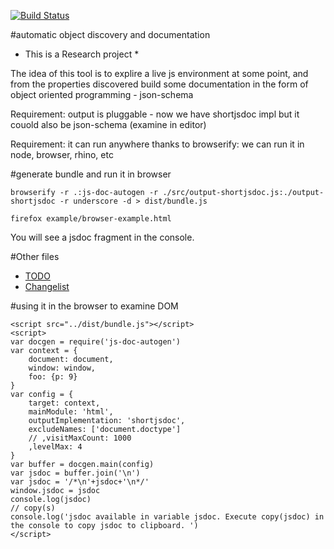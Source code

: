 [![Build Status](https://travis-ci.org/cancerberoSgx/short-jsdoc.png?branch=master)](https://travis-ci.org/cancerberoSgx/js-doc-autogen)

#automatic object discovery and documentation

* This is a Research project *

The idea of this tool is to explire a live js environment at some point, and from the properties discovered build some documentation  in the form of object oriented programming - json-schema

Requirement: output is pluggable - now we have shortjsdoc impl but it couold also be json-schema (examine in editor)

Requirement: it can run anywhere thanks to browserify: we can run it in node, browser, rhino, etc

#generate bundle and run it in browser

    browserify -r .:js-doc-autogen -r ./src/output-shortjsdoc.js:./output-shortjsdoc -r underscore -d > dist/bundle.js
    
    firefox example/browser-example.html

You will see a jsdoc fragment in the console. 

#Other files

 * [TODO](https://github.com/cancerberoSgx/js-doc-autogen/blob/master/TODO.md)
 * [Changelist](https://github.com/cancerberoSgx/js-doc-autogen/blob/master/Changelist.md)

#using it in the browser to examine DOM

    <script src="../dist/bundle.js"></script>
    <script>
    var docgen = require('js-doc-autogen')
    var context = {
        document: document,
        window: window,
        foo: {p: 9}
    }
    var config = {
        target: context,
        mainModule: 'html',
        outputImplementation: 'shortjsdoc',
        excludeNames: ['document.doctype']
        // ,visitMaxCount: 1000
        ,levelMax: 4
    }
    var buffer = docgen.main(config)
    var jsdoc = buffer.join('\n')
    var jsdoc = '/*\n'+jsdoc+'\n*/'
    window.jsdoc = jsdoc
    console.log(jsdoc)
    // copy(s)
    console.log('jsdoc available in variable jsdoc. Execute copy(jsdoc) in the console to copy jsdoc to clipboard. ')
    </script>

